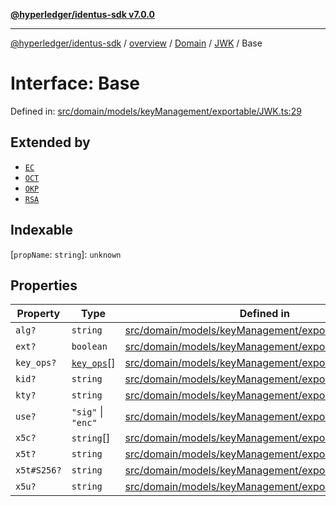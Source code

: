 [**@hyperledger/identus-sdk v7.0.0**](../../../../../../README.md)

***

[@hyperledger/identus-sdk](../../../../../../README.md) / [overview](../../../../../README.md) / [Domain](../../../README.md) / [JWK](../README.md) / Base

# Interface: Base

Defined in: [src/domain/models/keyManagement/exportable/JWK.ts:29](https://github.com/hyperledger/identus-edge-agent-sdk-ts/blob/96423ee84b124a31ce63036d9d623d1cb73a13c2/src/domain/models/keyManagement/exportable/JWK.ts#L29)

## Extended by

- [`EC`](EC.md)
- [`OCT`](OCT.md)
- [`OKP`](OKP.md)
- [`RSA`](RSA.md)

## Indexable

\[`propName`: `string`\]: `unknown`

## Properties

| Property | Type | Defined in |
| ------ | ------ | ------ |
| <a id="alg"></a> `alg?` | `string` | [src/domain/models/keyManagement/exportable/JWK.ts:31](https://github.com/hyperledger/identus-edge-agent-sdk-ts/blob/96423ee84b124a31ce63036d9d623d1cb73a13c2/src/domain/models/keyManagement/exportable/JWK.ts#L31) |
| <a id="ext"></a> `ext?` | `boolean` | [src/domain/models/keyManagement/exportable/JWK.ts:33](https://github.com/hyperledger/identus-edge-agent-sdk-ts/blob/96423ee84b124a31ce63036d9d623d1cb73a13c2/src/domain/models/keyManagement/exportable/JWK.ts#L33) |
| <a id="key_ops"></a> `key_ops?` | [`key_ops`](../type-aliases/key_ops.md)[] | [src/domain/models/keyManagement/exportable/JWK.ts:35](https://github.com/hyperledger/identus-edge-agent-sdk-ts/blob/96423ee84b124a31ce63036d9d623d1cb73a13c2/src/domain/models/keyManagement/exportable/JWK.ts#L35) |
| <a id="kid"></a> `kid?` | `string` | [src/domain/models/keyManagement/exportable/JWK.ts:37](https://github.com/hyperledger/identus-edge-agent-sdk-ts/blob/96423ee84b124a31ce63036d9d623d1cb73a13c2/src/domain/models/keyManagement/exportable/JWK.ts#L37) |
| <a id="kty"></a> `kty?` | `string` | [src/domain/models/keyManagement/exportable/JWK.ts:39](https://github.com/hyperledger/identus-edge-agent-sdk-ts/blob/96423ee84b124a31ce63036d9d623d1cb73a13c2/src/domain/models/keyManagement/exportable/JWK.ts#L39) |
| <a id="use"></a> `use?` | `"sig"` \| `"enc"` | [src/domain/models/keyManagement/exportable/JWK.ts:41](https://github.com/hyperledger/identus-edge-agent-sdk-ts/blob/96423ee84b124a31ce63036d9d623d1cb73a13c2/src/domain/models/keyManagement/exportable/JWK.ts#L41) |
| <a id="x5c"></a> `x5c?` | `string`[] | [src/domain/models/keyManagement/exportable/JWK.ts:43](https://github.com/hyperledger/identus-edge-agent-sdk-ts/blob/96423ee84b124a31ce63036d9d623d1cb73a13c2/src/domain/models/keyManagement/exportable/JWK.ts#L43) |
| <a id="x5t"></a> `x5t?` | `string` | [src/domain/models/keyManagement/exportable/JWK.ts:45](https://github.com/hyperledger/identus-edge-agent-sdk-ts/blob/96423ee84b124a31ce63036d9d623d1cb73a13c2/src/domain/models/keyManagement/exportable/JWK.ts#L45) |
| <a id="x5ts256"></a> `x5t#S256?` | `string` | [src/domain/models/keyManagement/exportable/JWK.ts:47](https://github.com/hyperledger/identus-edge-agent-sdk-ts/blob/96423ee84b124a31ce63036d9d623d1cb73a13c2/src/domain/models/keyManagement/exportable/JWK.ts#L47) |
| <a id="x5u"></a> `x5u?` | `string` | [src/domain/models/keyManagement/exportable/JWK.ts:49](https://github.com/hyperledger/identus-edge-agent-sdk-ts/blob/96423ee84b124a31ce63036d9d623d1cb73a13c2/src/domain/models/keyManagement/exportable/JWK.ts#L49) |
